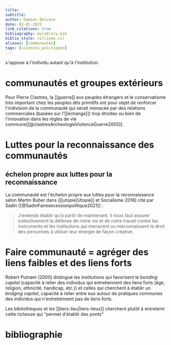 ```yaml
---
title: 
subtitle:
author: Damien Belvèze
date: 02-01-2022
link_citations: true
bibliography: mylibrary.bib
biblio_style: csl\ieee.csl
aliases: [communautés]
tags: [sciences_politiques]
---
```


s'oppose à l'individu autant qu'à l'institution. 


# communautés et groupes extérieurs

Pour Pierre Clastres, la [[guerre]] aux peuples étrangers et le conservatisme très important chez les peuples dits primitifs ont pour objet de renforcer l'indivision de la communauté qui serait menacée par des relations commerciales (basées sur l'[[échange]]) trop étroites ou bien de l'innovation dans les règles de vie commune[[@clastresArcheologieViolenceGuerre2005]]. 

# Luttes pour la reconnaissance des communautés

## échelon propre aux luttes pour la reconnaissance

La communauté est l'échelon propre aux luttes pour la reconnaissance selon Martin Buber dans ([[utopie|Utopie]] et Socialisme 2016) cité par Sadin [[@SadinFairesecessionpolitique2021]] : 

> J'entends établir qu'à partir de maintenant, il  nous faut assurer collectivement la défense de notre vie et de notre travail contre les instruments et les institutions qui menacent ou méconnaissent le droit des personnes à utiliser leur énergie de façon créative.


# Faire communauté = agréger des liens faibles et des liens forts

Robert Putnam (2000) distingue les institutions qui favorisent le *bonding capital* (capacité à relier des individus qui entretiennent des liens forts (âge, religion, ethnicité, handicap, etc.)) et celles qui cherchent à établir un *bridging capital*, capacité à relier entre eux autour de pratiques communes des individus qui n'entretiennent pas de liens forts. 

Les bibliothèques et les [[tiers-lieu|tiers-lieux]] cherchent plutôt à entretenir cette richesse qui "permet d'établir des ponts"


# bibliographie

